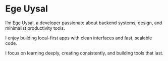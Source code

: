 # Ege Uysal

I’m Ege Uysal, a developer passionate about backend systems, design, and minimalist productivity tools.

I enjoy building local-first apps with clean interfaces and fast, scalable code.

I focus on learning deeply, creating consistently, and building tools that last.

